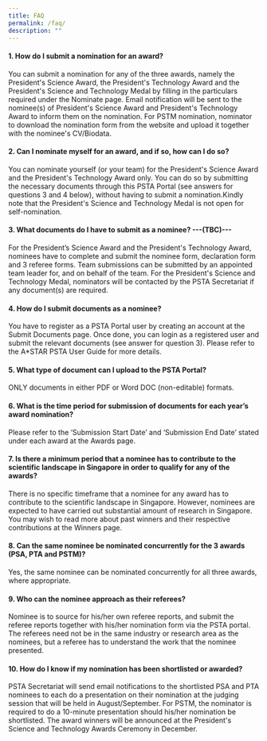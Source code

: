 ```yaml
---
title: FAQ
permalink: /faq/
description: ""
---
```

#### 1. How do I submit a nomination for an award?
You can submit a nomination for any of the three awards, namely the President's Science Award, the President's Technology Award and the President's Science and Technology Medal by filling in the particulars required under the Nominate page. Email notification will be sent to the nominee(s) of President's Science Award and President's Technology Award to inform them on the nomination. For PSTM nomination, nominator to download the nomination form from the website and upload it together with the nominee's CV/Biodata.

#### 2. Can I nominate myself for an award, and if so, how can I do so?
You can nominate yourself (or your team) for the President's Science Award and the President's Technology Award only. You can do so by submitting the necessary documents through this PSTA Portal (see answers for questions 3 and 4 below), without having to submit a nomination.Kindly note that the President's Science and Technology Medal is not open for self-nomination.

#### 3. What documents do I have to submit as a nominee? ---(TBC)---
For the President’s Science Award and the President's Technology Award, nominees have to complete and submit the nominee form, declaration form and 3 referee forms. Team submissions can be submitted by an appointed team leader for, and on behalf of the team. For the President's Science and Technology Medal, nominators will be contacted by the PSTA Secretariat if any document(s) are required.

#### 4. How do I submit documents as a nominee?
You have to register as a PSTA Portal user by creating an account at the Submit Documents page. Once done, you can login as a registered user and submit the relevant documents (see answer for question 3). Please refer to the A*STAR PSTA User Guide for more details.

#### 5. What type of document can I upload to the PSTA Portal?
ONLY documents in either PDF or Word DOC (non-editable) formats.

#### 6. What is the time period for submission of documents for each year’s award nomination?
Please refer to the ‘Submission Start Date’ and ‘Submission End Date’ stated under each award at the Awards page.


#### 7. Is there a minimum period that a nominee has to contribute to the scientific landscape in Singapore in order to qualify for any of the awards?
There is no specific timeframe that a nominee for any award has to contribute to the scientific landscape in Singapore. However, nominees are expected to have carried out substantial amount of research in Singapore. You may wish to read more about past winners and their respective contributions at the Winners page.

#### 8. Can the same nominee be nominated concurrently for the 3 awards (PSA, PTA and PSTM)?
Yes, the same nominee can be nominated concurrently for all three awards, where appropriate.

#### 9. Who can the nominee approach as their referees?
Nominee is to source for his/her own referee reports, and submit the referee reports together with his/her nomination form via the PSTA portal. The referees need not be in the same industry or research area as the nominees, but a referee has to understand the work that the nominee presented.

#### 10. How do I know if my nomination has been shortlisted or awarded?
PSTA Secretariat will send email notifications to the shortlisted PSA and PTA nominees to each do a presentation on their nomination at the judging session that will be held in August/September. For PSTM, the nominator is required to do a 10-minute presentation should his/her nomination be shortlisted. The award winners will be announced at the President's Science and Technology Awards Ceremony in December.